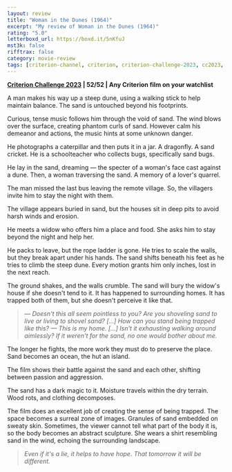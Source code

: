 ```yaml
---
layout: review
title: "Woman in the Dunes (1964)"
excerpt: "My review of Woman in the Dunes (1964)"
rating: "5.0"
letterboxd_url: https://boxd.it/5nKfuJ
mst3k: false
rifftrax: false
category: movie-review
tags: [criterion-channel, criterion, criterion-challenge-2023, cc2023, 1001-movies]
---
```


<b><a href="https://boxd.it/pXW6q/detail" target="_blank" rel="noopener">Criterion Challenge 2023</a> | 52/52 | Any Criterion film on your watchlist</b>

A man makes his way up a steep dune, using a walking stick to help maintain balance. The sand is untouched beyond his footprints.

Curious, tense music follows him through the void of sand. The wind blows over the surface, creating phantom curls of sand. However calm his demeanor and actions, the music hints at some unknown danger.

He photographs a caterpillar and then puts it in a jar. A dragonfly. A sand cricket. He is a schoolteacher who collects bugs, specifically sand bugs.

He lay in the sand, dreaming — the specter of a woman's face cast against a dune. Then, a woman traversing the sand. A memory of a lover's quarrel.

The man missed the last bus leaving the remote village. So, the villagers invite him to stay the night with them.

The village appears buried in sand, but the houses sit in deep pits to avoid harsh winds and erosion.

He meets a widow who offers him a place and food. She asks him to stay beyond the night and help her.

He packs to leave, but the rope ladder is gone. He tries to scale the walls, but they break apart under his hands. The sand shifts beneath his feet as he tries to climb the steep dune. Every motion grants him only inches, lost in the next reach.

The ground shakes, and the walls crumble. The sand will bury the widow's house if she doesn't tend to it. It has happened to surrounding homes. It has trapped both of them, but she doesn't perceive it like that.

<blockquote><i>— Doesn't this all seem pointless to you? Are you shoveling sand to live or living to shovel sand? […] How can you stand being trapped like this?
— This is my home. […] Isn't it exhausting walking around aimlessly? If it weren't for the sand, no one would bother about me.</i></blockquote>

The longer he fights, the more work they must do to preserve the place. Sand becomes an ocean, the hut an island.

The film shows their battle against the sand and each other, shifting between passion and aggression.

The sand has a dark magic to it. Moisture travels within the dry terrain. Wood rots, and clothing decomposes.

The film does an excellent job of creating the sense of being trapped. The space becomes a surreal zone of images. Granules of sand embedded on sweaty skin. Sometimes, the viewer cannot tell what part of the body it is, so the body becomes an abstract sculpture. She wears a shirt resembling sand in the wind, echoing the surrounding landscape.

<blockquote><i>Even if it's a lie, it helps to have hope. That tomorrow it will be different.</i></blockquote>
